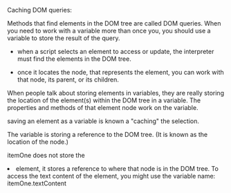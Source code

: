 Caching DOM queries:

Methods that find elements in the DOM tree are called DOM queries.
When you need to work with a variable more than once you, you should use a variable
to store the result of the query.

- when a script selects an element to access or update, the interpreter must
find the elements in the DOM tree.

- once it locates the node, that represents the element, you can work with that node, its parent, or its children.


When people talk about storing elements in variables, they are really storing the
location of the element(s) within the DOM tree in a variable. The properties and methods
of that element node work on the variable.

saving an element as a variable is known a "caching" the selection.

The variable is storing a reference to the DOM tree. (It is known as the location of the node.)

itemOne does not store the <li> element, it stores a reference to where that node is in the DOM tree. To access the text content of the element, you might use the variable name: itemOne.textContent
